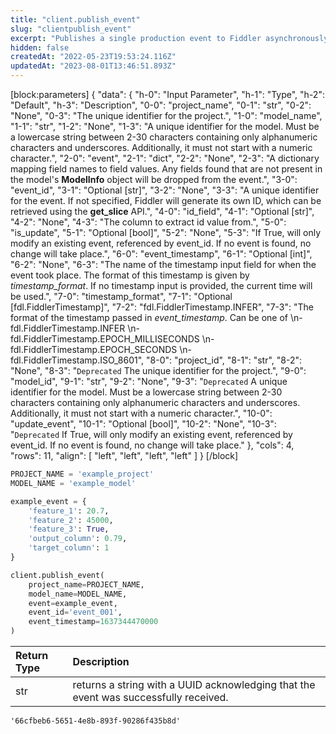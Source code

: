 ```yaml
---
title: "client.publish_event"
slug: "clientpublish_event"
excerpt: "Publishes a single production event to Fiddler asynchronously."
hidden: false
createdAt: "2022-05-23T19:53:24.116Z"
updatedAt: "2023-08-01T13:46:51.893Z"
---
```

[block:parameters]
{
  "data": {
    "h-0": "Input Parameter",
    "h-1": "Type",
    "h-2": "Default",
    "h-3": "Description",
    "0-0": "project_name",
    "0-1": "str",
    "0-2": "None",
    "0-3": "The unique identifier for the project.",
    "1-0": "model_name",
    "1-1": "str",
    "1-2": "None",
    "1-3": "A unique identifier for the model. Must be a lowercase string between 2-30 characters containing only alphanumeric characters and underscores. Additionally, it must not start with a numeric character.",
    "2-0": "event",
    "2-1": "dict",
    "2-2": "None",
    "2-3": "A dictionary mapping field names to field values. Any fields found that are not present in the model's **ModelInfo** object will be dropped from the event.",
    "3-0": "event_id",
    "3-1": "Optional [str]",
    "3-2": "None",
    "3-3": "A unique identifier for the event. If not specified, Fiddler will generate its own ID, which can be retrieved using the **get_slice** API.",
    "4-0": "id_field",
    "4-1": "Optional [str]",
    "4-2": "None",
    "4-3": "The column to extract id value from.",
    "5-0": "is_update",
    "5-1": "Optional [bool]",
    "5-2": "None",
    "5-3": "If True, will only modify an existing event, referenced by event_id. If no event is found, no change will take place.",
    "6-0": "event_timestamp",
    "6-1": "Optional [int]",
    "6-2": "None",
    "6-3": "The name of the  timestamp input field for when the event took place. The format of this timestamp is given by _timestamp_format_. If no timestamp input is provided, the current time will be used.",
    "7-0": "timestamp_format",
    "7-1": "Optional [fdl.FiddlerTimestamp]",
    "7-2": "fdl.FiddlerTimestamp.INFER",
    "7-3": "The format of the timestamp passed in _event_timestamp_. Can be one of  \n- fdl.FiddlerTimestamp.INFER  \n- fdl.FiddlerTimestamp.EPOCH_MILLISECONDS  \n- fdl.FiddlerTimestamp.EPOCH_SECONDS  \n- fdl.FiddlerTimestamp.ISO_8601",
    "8-0": "project_id",
    "8-1": "str",
    "8-2": "None",
    "8-3": "`Deprecated` The unique identifier for the project.",
    "9-0": "model_id",
    "9-1": "str",
    "9-2": "None",
    "9-3": "`Deprecated` A unique identifier for the model. Must be a lowercase string between 2-30 characters containing only alphanumeric characters and underscores. Additionally, it must not start with a numeric character.",
    "10-0": "update_event",
    "10-1": "Optional [bool]",
    "10-2": "None",
    "10-3": "`Deprecated` If True, will only modify an existing event, referenced by event_id. If no event is found, no change will take place."
  },
  "cols": 4,
  "rows": 11,
  "align": [
    "left",
    "left",
    "left",
    "left"
  ]
}
[/block]

```python Usage
PROJECT_NAME = 'example_project'
MODEL_NAME = 'example_model'

example_event = {
    'feature_1': 20.7,
    'feature_2': 45000,
    'feature_3': True,
    'output_column': 0.79,
    'target_column': 1
}

client.publish_event(
    project_name=PROJECT_NAME,
    model_name=MODEL_NAME,
    event=example_event,
    event_id='event_001',
    event_timestamp=1637344470000
)
```

| Return Type | Description                                                                          |
| :---------- | :----------------------------------------------------------------------------------- |
| str         | returns a string with a UUID acknowledging that the event was successfully received. |

```Text Example Response
'66cfbeb6-5651-4e8b-893f-90286f435b8d'
```